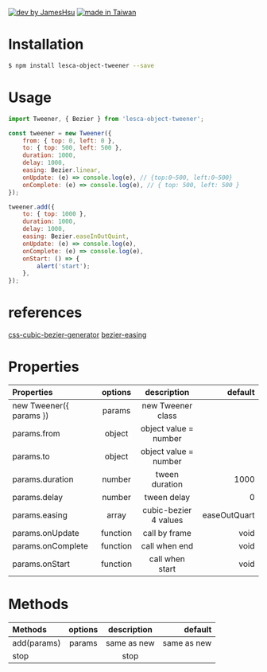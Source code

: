 [![dev by JamesHsu](https://img.shields.io/badge/Dev%20by-Jameshsu1125-green)](https://github.com/jameshsu1125/) [![made in Taiwan](https://img.shields.io/badge/Made%20in-Taiwan-orange)](https://github.com/jameshsu1125/)

# Installation

```sh
$ npm install lesca-object-tweener --save
```

# Usage

```javascript
import Tweener, { Bezier } from 'lesca-object-tweener';

const tweener = new Tweener({
	from: { top: 0, left: 0 },
	to: { top: 500, left: 500 },
	duration: 1000,
	delay: 1000,
	easing: Bezier.linear,
	onUpdate: (e) => console.log(e), // {top:0~500, left:0~500}
	onComplete: (e) => console.log(e), // { top: 500, left: 500 }
});

tweener.add({
	to: { top: 1000 },
	duration: 1000,
	delay: 1000,
	easing: Bezier.easeInOutQuint,
	onUpdate: (e) => console.log(e),
	onComplete: (e) => console.log(e),
	onStart: () => {
		alert('start');
	},
});
```

# references

[css-cubic-bezier-generator](https://www.cssportal.com/css-cubic-bezier-generator/)
[bezier-easing](https://www.npmjs.com/package/bezier-easing)


# Properties

| Properties              | options  |      description      |      default |
| :---------------------- | :------: | :-------------------: | -----------: |
| new Tweener({ params }) |  params  |   new Tweener class   |              |
| params.from             |  object  | object value = number |              |
| params.to               |  object  | object value = number |              |
| params.duration         |  number  |    tween duration     |         1000 |
| params.delay            |  number  |      tween delay      |            0 |
| params.easing           |  array   | cubic-bezier 4 values | easeOutQuart |
| params.onUpdate         | function |     call by frame     |         void |
| params.onComplete       | function |     call when end     |         void |
| params.onStart          | function |    call when start    |         void |

# Methods

| Methods     | options | description |     default |
| :---------- | :-----: | :---------: | ----------: |
| add(params) | params  | same as new | same as new |
| stop        |         |    stop     |             |

